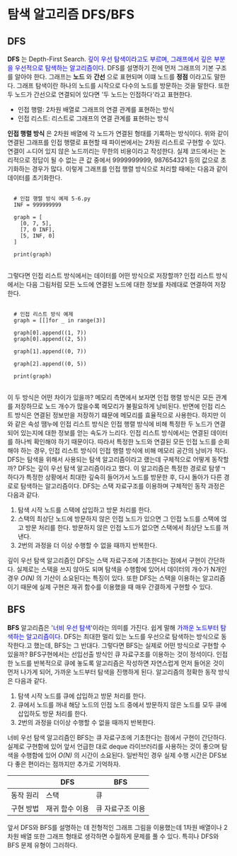 탐색 알고리즘 DFS/BFS
======

## DFS

__DFS__ 는 Depth-First Search. <span style="color:blue">깊이 우선 탐색이라고도 부르며, 그래프에서 깊은 부분을 우선적으로 탐색하는 알고리즘이다.</span>
DFS를 설명하기 전에 먼저 그래프의 기본 구조를 알아야 한다.
그래프는  __노드__ 와 __간선__ 으로 표현되며 이떄 노드를 __정점__ 이라고도 말한다.
그래프 탐색이란 하나의 노드를 시작으로 다수의 노드를 방문하는 것을 말한다.
또한 두 노드가 간선으로 연결되어 있다면 '두 노드는 인접하다'라고 표현한다.

  - 인접 행렬: 2차원 배열로 그래프의 연결 관계를 표현하는 방식
  - 인접 리스트: 리스트로 그래프의 연결 관계를 표현하는 방식

__인접 행렬 방식__ 은 2차원 배열에 각 노드가 연결된 형태를 기록하는 방식이다.
위와 같이 연결된 그래프를 인접 행렬로 표현할 때 파이썬에서는 2차원 리스트로 구현할 수 있다.
연결이 ㅗ디어 있지 않은 노드끼리는 무한의 비용이라고 작성한다.
실제 코드에서는 논리적으로 정답이 될 수 없는 큰 값 중에서 9999999999, 987654321 등의 값으로 초기화하는 경우가 많다. 
이렇게 그래프를 인접 행렬 방식으로 처리할 때에는 다음과 같이 데이터를 초기화한다.

<pre>
<code>
  # 인접 행렬 방식 예제 5-6.py
  INF = 999999999

  graph = [
    [0, 7, 5],
    [7, 0 INF],
    [5, INF, 0]
  ]

  print(graph)
</code>
</pre>

그렇다면 인접 리스트 방식에서는 데이터를 어떤 방식으로 저장할까?
인접 리스트 방식에서는 다음 그림처럼 모든 노드에 연결된 노드에 대한 정보를 차례대로 연결하여 저장한다.
<pre>
<code>
  # 인접 리스트 방식 예제
  graph = [[]for _ in range(3)]

  graph[0].append((1, 7))
  graph[0].append((2, 5))

  graph[1].append((0, 7))
  
  graph[2].append((0, 5))

  print(graph)
</code>
</pre>

이 두 방식은 어떤 차이가 있을까? 메모리 측면에서 보자면 인접 행렬 방식은 모든 관계를 저장하므로 노드 개수가 많을수록 메모리가 불필요하게 낭비된다. 반면에 인접 리스트 방식은 연결된 정보만을 저장하기 떄문에 메모리를 효율적으로 사용한다.
하지만 이와 같은 속성 땜누에 인접 리스트 방식은 인접 행렬 방식에 비해 특정한 두 노드가 연결되어 있는지에 대한 정보를 얻는 속도가 느리다. 인접 리스트 방식에서는 연결된 데이터를 하나씩 확인해야 하기 때문이다.
따라서 특정한 노드와 연결된 모든 인접 노드를 순회해야 하는 경우, 인접 리스트 방식이 인접 행렬 방식에 비해 메모리 공간의 낭비가 적다. DFS는 탐색을 위해서 사용되는 탐색 알고리즘이라고 랬는데 구체적으로 어떻게 동작할까? DFS는 깊이 우선 탐색 알고리즘이라고 했다.
이 알고리즘은 특정한 경로로 탐샣ㄱ하다가 특정한 상황에서 최대한 깊숙히 들어가서 노드를 방문한 후, 다시 돌아가 다른 경로로 탐색하는 알고리즘이다. 
DFS는 스택 자료구조를 이용하며 구체적인 동작 과정은 다음과 같다.

  1. 탐색 시작 노드를 스택에 삽입하고 방문 처리를 한다.
  2. 스택의 최상단 노드에 방문하지 않은 인접 노드가 있으면 그 인접 노드를 스택에 얺고 방문 처리를 한다. 방문하지 않은 인접 노드가 없으면 스택에서 최상단 노드를 꺼낸다.
  3. 2번의 과정을 더 이상 수행할 수 없을 때까지 반복한다.

깊이 우선 탐색 알고리즘인 DFS는 스택 자료구조에 기초한다는 점에서 구현이 간단하다.
실제로는 스택을 쓰지 않아도 되며 탐색을 수행함에 있어서 데이터의 개수가 N개인 경우 _O(N)_ 의 기산이 소요된다는 특징이 있다. 
또한 DFS는 스택을 이용하는 알고리즘이기 때문에 실제 구현은 재귀 함수를 이용했을 때 매우 간결하게 구현할 수 있다.

## BFS

__BFS__ 알고리즘은 <span style="color:blue">'너비 우선 탐색'</span>이라는 의미를 가진다.
쉽게 말해 <span style="color:blue">가까운 노드부터 탐색하는 알고리즘이다.</span>
DFS는 최대한 멀리 있는 노드를 우선으로 탐색하는 방식으로 동작한다.고 했는데, BFS는 그 반대다.
그렇다면 BFS는 실제로 어떤 방식으로 구현할 수 있을까? BFS구현에서는 선입선출 방식인 큐 자료구조를 이용하는 것이 정석이다. 인접한 노드를 반복적으로 큐에 놓도록 알고리즘은 작성하면 자연스럽게 먼저 들어온 것이 먼저 나가게 되어, 가까운 노드부터 탐색을 진행하게 된다.
알고리즘의 정확한 동작 방식은 다음과 같다.

  1. 탐색 시작 노드를 큐에 삽입하고 방문 처리를 한다.
  2. 큐에서 노드를 꺼내 해당 노드의 인접 노드 중에서 방문하지 않은 노드를 모두 큐에 삽입하도 방문 처리를 한다.
  3. 2번의 과정을 더이상 수행할 수 없을 때까지 반복한다. 

너비 우선 탐색 알고리즘인 BFS는 큐 자료구조에 기초한다는 점에서 구현이 간단하다.
실제로 구현함에 있어 앞서 언급한 대로 deque 라이브러리를 사용하는 것이 좋으며 탐색을 수행함에 있어 _O(N)_ 의 시간이 소요된다. 일반적인 경우 실제 수행 시간은 DFS보다 좋은 편이라는 점까지만 추가로 기억하자.

| | DFS | BFS |
|-|----| --- |
| 동작 원리 | 스택 | 큐 |
| 구현 방법 | 재귀 함수 이용 | 큐 자료구조 이용 |

앞서 DFS와 BFS를 설명하는 데 전형적인 그래프 그림을 이용했는데 1차원 배열이나 2차원 배열 또한 그래프 형태로 생각하면 수월하게 문제를 풀 수 있다.
특히나 DFS와 BFS 문제 유형이 그러하다.
